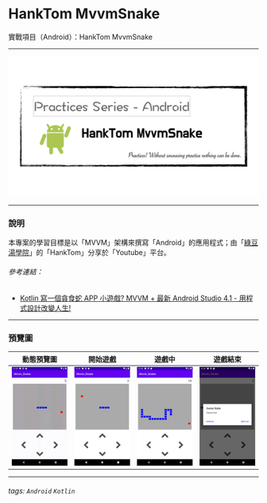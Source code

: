 # HankTom MvvmSnake
實戰項目（Android）：HankTom MvvmSnake

---

![](pics/practices-mvvmsnake.png)

---

### 說明 ###

本專案的學習目標是以「MVVM」架構來撰寫「Android」的應用程式；由「[綠豆湯學院](https://litotom.com/)」的「HankTom」分享於「Youtube」平台。

###### 參考連結： ######

- [Kotlin 寫一個貪食蛇 APP 小遊戲? MVVM + 最新 Android Studio 4.1 - 用程式設計改變人生!](https://www.youtube.com/watch?v=LMpJ35tndUw&fbclid=IwAR2EhUtZ_Gw5Zo56utluAGcTh1g0I4xD-Eu8T2voIuvMEBUg0QsWl9caoqo)

---

### 預覽圖 ###

|       動態預覽圖        |      開始遊戲       |        遊戲中         |      遊戲結束      |
|:-----------------------:|:-------------------:|:---------------------:|:------------------:|
| ![](pics/mvvmsnake.gif) | ![](pics/start.png) | ![](pics/playing.png) | ![](pics/over.png) |

---

###### tags: `Android` `Kotlin`
